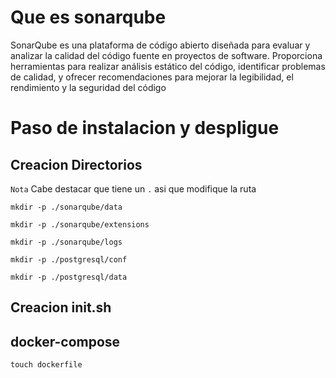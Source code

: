 # Que es sonarqube

SonarQube es una plataforma de código abierto diseñada para evaluar y analizar la calidad del código fuente en proyectos de software. Proporciona herramientas para realizar análisis estático del código, identificar problemas de calidad, y ofrecer recomendaciones para mejorar la legibilidad, el rendimiento y la seguridad del código

# Paso de instalacion y despligue

## Creacion Directorios

`Nota` Cabe destacar que tiene un  `.` asi que modifique la ruta 

```
mkdir -p ./sonarqube/data

mkdir -p ./sonarqube/extensions

mkdir -p ./sonarqube/logs

mkdir -p ./postgresql/conf

mkdir -p ./postgresql/data
```

## Creacion init.sh

## docker-compose


```
touch dockerfile
```
